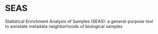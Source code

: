 # SEAS
 Statistical Enrichment Analysis of Samples (SEAS): a general-purpose tool to annotate metadata neighborhoods of biological samples
